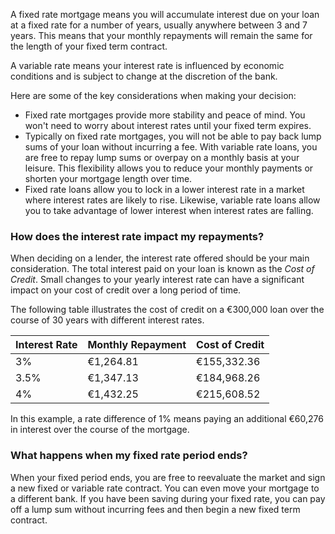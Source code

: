 A fixed rate mortgage means you will accumulate interest due on your loan at a fixed rate for a number of years, usually anywhere between 3 and 7 years.
 This means that your monthly repayments will remain the same for the length of your fixed term contract.
 
A variable rate means your interest rate is influenced by economic conditions and is subject to change at the discretion of the bank.

Here are some of the key considerations when making your decision:

* Fixed rate mortgages provide more stability and peace of mind. You won't need to worry about interest rates until your fixed term expires.
* Typically on fixed rate mortgages, you will not be able to pay back lump sums of your loan without incurring a fee. 
 With variable rate loans, you are free to repay lump sums or overpay on a monthly basis at your leisure. 
 This flexibility allows you to reduce your monthly payments or shorten your mortgage length over time.
* Fixed rate loans allow you to lock in a lower interest rate in a market where interest rates are likely to rise. Likewise, variable rate loans allow 
 you to take advantage of lower interest when interest rates are falling.


### How does the interest rate impact my repayments?

When deciding on a lender, the interest rate offered should be your main consideration. The total interest paid on your loan is known as the *Cost of Credit*. 
 Small changes to your yearly interest rate can have a significant impact on your cost of credit over a long period of time.

The following table illustrates the cost of credit on a €300,000 loan over the course of 30 years with different interest rates.

| Interest Rate | Monthly Repayment | Cost of Credit |
| --- | --- | --- |
| 3% | €1,264.81 | €155,332.36 |
| 3.5% | €1,347.13 | €184,968.26 |
| 4% | €1,432.25 | €215,608.52 |

In this example, a rate difference of 1% means paying an additional €60,276 in interest over the course of the mortgage.

### What happens when my fixed rate period ends?

When your fixed period ends, you are free to reevaluate the market and sign a new fixed or variable rate contract. You can even move your mortgage to a different bank.
 If you have been saving during your fixed rate, you can pay off a lump sum without incurring fees and then begin a new fixed term contract.
 